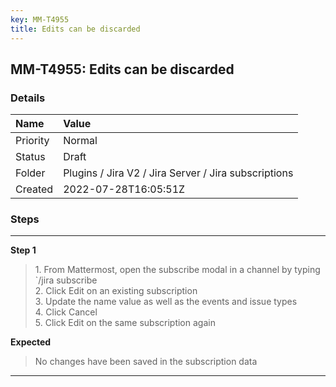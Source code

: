 ```yaml
---
key: MM-T4955
title: Edits can be discarded
---
```


## MM-T4955: Edits can be discarded

### Details

| Name     | Value                                                |
| :------- | :--------------------------------------------------- |
| Priority | Normal                                               |
| Status   | Draft                                                |
| Folder   | Plugins / Jira V2 / Jira Server / Jira subscriptions |
| Created  | 2022-07-28T16:05:51Z                                 |

### Steps

<hr/>

**Step 1**

> <article>1. From Mattermost, open the subscribe modal in a channel by typing `/jira subscribe  <br />2. Click Edit on an existing subscription<br />3. Update the name value as well as the events and issue types <br />4. Click Cancel<br />5. Click Edit on the same subscription again</article>

**Expected**

> <article>No changes have been saved in the subscription data</article>

<hr/>
